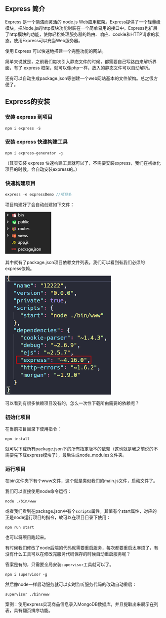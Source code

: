 ## Express 简介

Express 是一个简洁而灵活的 node.js Web应用框架。Express提供了一个轻量级模块，把Node.js的http模块功能封装在一个简单易用的接口中。Express也扩展了http模块的功能，使你轻松处理服务器的路由、响应、cookie和HTTP请求的状态。使用Express可以充当Web服务器。

使用 Express 可以快速地搭建一个完整功能的网站。



简单来说就是，之前我们每次引入静态文件的时候，都需要自己写路由来解析界面，有了 express 框架，就可以像php一样，放入的静态文件可以自动解析。

还有可以自动生成package.json等创建一个web网站基本的文件架构。总之很方便了。



## Express的安装

### 安装 express 到项目

```js
npm i express -S
```



### 安装 express 快速构建工具

```
npm i express-generator -g
```

（其实安装 express 快速构建工具就可以了，不需要安装express，我们在初始化项目的时候，会自动安装express的。）



### 快速构建项目

```js
express -e expressDemo //项目名
```

项目构建好了会自动创建如下文件：

![](img/4.png)

其中就有了package.json项目依赖文件列表。我们可以看到有我们必须的express依赖。

![](img/5.png)

可以看到有很多依赖项目没有的，怎么一次性下载所由需要的依赖呢？



### 初始化项目

在当前项目目录下使用指令：

```
npm install
```

就可以下载所有package.json下的所有指定版本的依赖（这也就是我之前说的不需要先下载express模块了），最后生成node_modules文件夹。



### 运行项目

在bin文件夹下有个www文件，这个就是类似我们的main.js文件，启动文件了。

我们可以直接使用node命令运行：

```
node ./bin/www
```

或者我们看到在package.json中有个`scripts`属性，其值有个start属性，对应的正是node运行项目的指令，故可以在项目目录下使用：

```
npm run start 
```

也可以将项目跑起来。



有时候我们修改了node后端的代码就需要重启服务，每次都要重启太麻烦了，有没有什么工具可以在修改完服务代码保存的时候自动重启服务呢？

答案是有的，只需要全局安装`supervisor`工具就可以了。

```
npm i supervisor -g
```

然后像node一样启动服务就可以实时监听服务代码的改动自动重启：

```
supervisor ./bin/www
```



案例：使用express实现商品信息录入MongoDB数据库，并且提取出来展示在列表，具有翻页排序功能。









